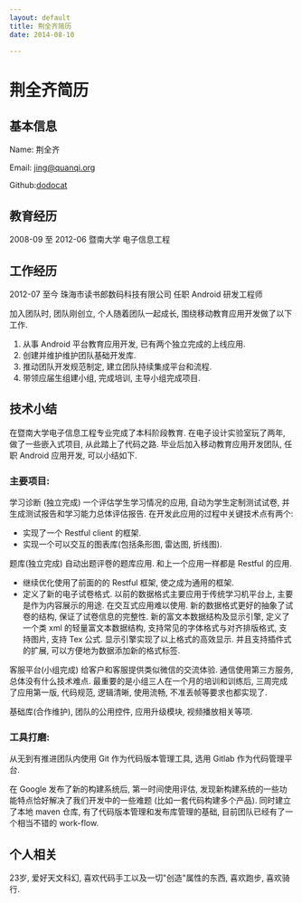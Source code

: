 ```yaml
---
layout: default
title: 荆全齐简历
date: 2014-08-10

---
```


# 荆全齐简历

## 基本信息

Name: 荆全齐

Email: jing@quanqi.org


Github:[dodocat](https://github.com/dodocat)

## 教育经历

2008-09 至 2012-06 暨南大学 电子信息工程

## 工作经历

2012-07 至今 珠海市读书郎数码科技有限公司 任职 Android 研发工程师

加入团队时, 团队刚创立, 个人随着团队一起成长, 围绕移动教育应用开发做了以下工作.

1. 从事 Android 平台教育应用开发, 已有两个独立完成的上线应用.
2. 创建并维护维护团队基础开发库.
3. 推动团队开发规范制定, 建立团队持续集成平台和流程.
4. 带领应届生组建小组, 完成培训, 主导小组完成项目.

## 技术小结

在暨南大学电子信息工程专业完成了本科阶段教育. 在电子设计实验室玩了两年, 做了一些嵌入式项目, 从此踏上了代码之路.
毕业后加入移动教育应用开发团队, 任职 Android 应用开发, 可以小结如下.

### 主要项目:

学习诊断 (独立完成) 一个评估学生学习情况的应用, 自动为学生定制测试试卷, 并生成测试报告和学习能力总体评估报告.
在开发此应用的过程中关键技术点有两个:

* 实现了一个 Restful client 的框架.
* 实现一个可以交互的图表库(包括条形图, 雷达图, 折线图).

题库(独立完成) 自动出题评卷的题库应用. 和上一个应用一样都是 Restful 的应用.

* 继续优化使用了前面的的 Restful 框架, 使之成为通用的框架.
* 定义了新的电子试卷格式.
以前的数据格式主要应用于传统学习机平台上, 主要是作为内容展示的用途. 在交互式应用难以使用.
新的数据格式更好的抽象了试卷的结构, 保证了试卷信息的完整性.
新的富文本数据结构及显示引擎, 定义了一个类 xml 的轻量富文本数据结构, 支持常见的字体格式与对齐排版格式,
支持图片, 支持 Tex 公式. 显示引擎实现了以上格式的高效显示. 并且支持插件式的扩展, 可以方便地为数据添加新的格式标签.

客服平台(小组完成) 给客户和客服提供类似微信的交流体验. 通信使用第三方服务, 总体没有什么技术难点.
最重要的是小组三人在一个月的培训和训练后, 三周完成了应用第一版, 代码规范, 逻辑清晰,  使用流畅, 不准丢帧等要求也都实现了.

基础库(合作维护), 团队的公用控件, 应用升级模块, 视频播放相关等项.

### 工具打磨:

从无到有推进团队内使用 Git 作为代码版本管理工具, 选用 Gitlab 作为代码管理平台.

在 Google 发布了新的构建系统后, 第一时间使用评估, 发现新构建系统的一些功能特点恰好解决了我们开发中的一些难题
(比如一套代码构建多个产品). 同时建立了本地 maven 仓库, 有了代码版本管理和发布库管理的基础,
目前团队已经有了一个相当不错的 work-flow.

## 个人相关

23岁, 爱好天文科幻, 喜欢代码手工以及一切"创造"属性的东西, 喜欢跑步, 喜欢骑行.
